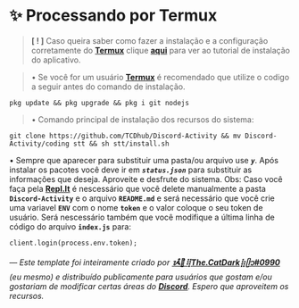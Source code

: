 <h1>✨ Processando por Termux</h1>

> **[ ! ]** Caso queira saber como fazer a instalação e a configuração corretamente do **[Termux](https://termux.com)** clique **[aqui](https://youtube.com/c/)** para ver ao tutorial de instalação do aplicativo.

> • Se você for um usuário **[Termux](https://termux.com)** é recomendado que utilize o codigo a seguir antes do comando de instalação.
```
pkg update && pkg upgrade && pkg i git nodejs
```

> • Comando principal de instalação dos recursos do sistema:
```
git clone https://github.com/TCDhub/Discord-Activity && mv Discord-Activity/coding stt && sh stt/install.sh
```
• Sempre que aparecer para substituir uma pasta/ou arquivo use ***`y`***. Após instalar os pacotes você deve ir em ***`status.json`*** para substituir as informações que deseja. Aproveite e desfrute do sistema. Obs: Caso você faça pela **[Repl.It](https://replit.com)** é nescessário que você delete manualmente a pasta **`Discord-Activity`** e o arquivo **`README.md`** e será necessário que você crie uma variavel **`ENV`** com o nome **`token`** e o valor coloque o seu token de usuário. Será nescessário também que você modifique a última linha de código do arquivo **`index.js`** para:
```
client.login(process.env.token);
```

*— Este template foi inteiramente criado por* ***[ᝰ໋݊🌙⢿The.CatDark⣷ᥫ᭡#0990](https://www.flownixr.repl.co)*** *(eu mesmo) e distribuído publicamente para usuários que gostam e/ou gostariam de modificar certas áreas do* ***[Discord](https://discord.com)****. Espero que aproveitem os recursos.*
